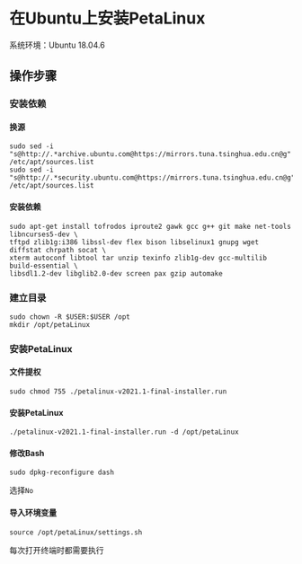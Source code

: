# 在Ubuntu上安装PetaLinux

系统环境：Ubuntu 18.04.6

## 操作步骤

### 安装依赖

#### 换源

```shell
sudo sed -i "s@http://.*archive.ubuntu.com@https://mirrors.tuna.tsinghua.edu.cn@g" /etc/apt/sources.list
sudo sed -i "s@http://.*security.ubuntu.com@https://mirrors.tuna.tsinghua.edu.cn@g" /etc/apt/sources.list
```

#### 安装依赖

```shell
sudo apt-get install tofrodos iproute2 gawk gcc g++ git make net-tools libncurses5-dev \
tftpd zlib1g:i386 libssl-dev flex bison libselinux1 gnupg wget diffstat chrpath socat \
xterm autoconf libtool tar unzip texinfo zlib1g-dev gcc-multilib build-essential \
libsdl1.2-dev libglib2.0-dev screen pax gzip automake
```

### 建立目录

```shell
sudo chown -R $USER:$USER /opt
mkdir /opt/petaLinux
```

### 安装PetaLinux

#### 文件提权

```shell
sudo chmod 755 ./petalinux-v2021.1-final-installer.run
```

#### 安装PetaLinux

```shell
./petalinux-v2021.1-final-installer.run -d /opt/petaLinux
```

#### 修改Bash

```shell
sudo dpkg-reconfigure dash
```

选择`No`

#### 导入环境变量

```shell
source /opt/petaLinux/settings.sh
```

每次打开终端时都需要执行

